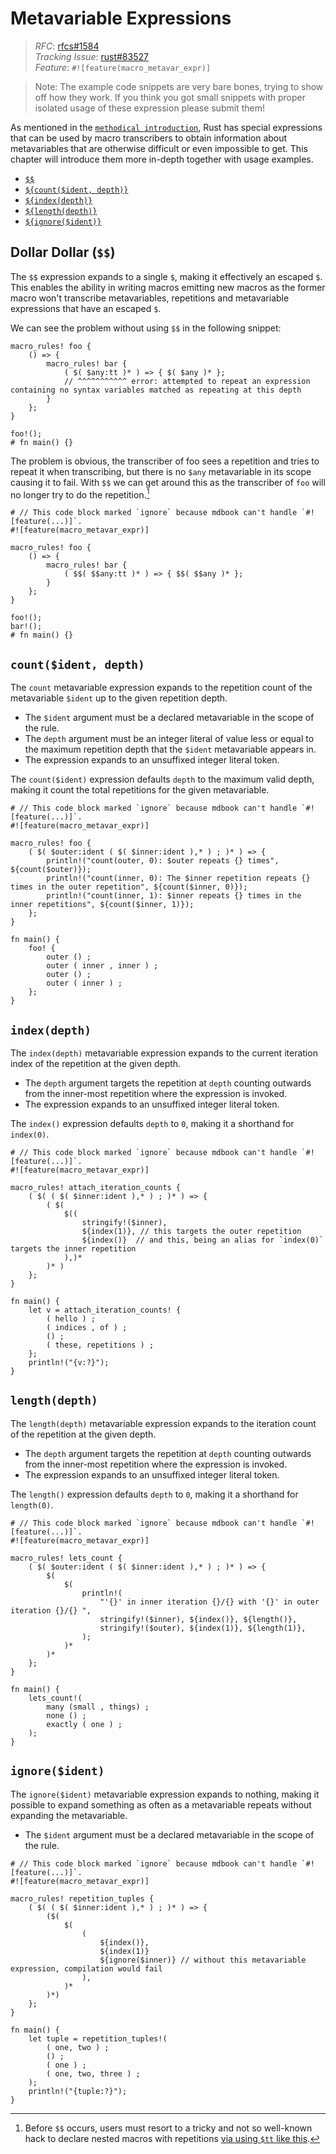 # Metavariable Expressions

> *RFC*: [rfcs#1584](https://github.com/rust-lang/rfcs/blob/master/text/3086-macro-metavar-expr.md)\
> *Tracking Issue*: [rust#83527](https://github.com/rust-lang/rust/issues/83527)\
> *Feature*: `#![feature(macro_metavar_expr)]`

> Note: The example code snippets are very bare bones, trying to show off how they work. If you think you got small snippets with proper isolated usage of these expression please submit them!

As mentioned in the [`methodical introduction`](../macros-methodical.md), Rust has special expressions that can be used by macro transcribers to obtain information about metavariables that are otherwise difficult or even impossible to get.
This chapter will introduce them more in-depth together with usage examples.

- [`$$`](#dollar-dollar-)
- [`${count($ident, depth)}`](#countident-depth)
- [`${index(depth)}`](#indexdepth)
- [`${length(depth)}`](#lengthdepth)
- [`${ignore($ident)}`](#ignoreident)

## Dollar Dollar (`$$`)

The `$$` expression expands to a single `$`, making it effectively an escaped `$`.
This enables the ability in writing macros emitting new macros as the former macro won't transcribe metavariables, repetitions and metavariable expressions that have an escaped `$`.

We can see the problem without using `$$` in the following snippet:
```rust,compile_fail
macro_rules! foo {
    () => {
        macro_rules! bar {
            ( $( $any:tt )* ) => { $( $any )* };
            // ^^^^^^^^^^^ error: attempted to repeat an expression containing no syntax variables matched as repeating at this depth
        }
    };
}

foo!();
# fn main() {}
```

The problem is obvious, the transcriber of foo sees a repetition and tries to repeat it when transcribing, but there is no `$any` metavariable in its scope causing it to fail.
With `$$` we can get around this as the transcriber of `foo` will no longer try to do the repetition.[^tt-$]

```rust,ignore
# // This code block marked `ignore` because mdbook can't handle `#![feature(...)]`.
#![feature(macro_metavar_expr)]

macro_rules! foo {
    () => {
        macro_rules! bar {
            ( $$( $$any:tt )* ) => { $$( $$any )* };
        }
    };
}

foo!();
bar!();
# fn main() {}
```

[^tt-$]: Before `$$` occurs, users must resort to a tricky and not so well-known hack to declare nested macros with repetitions
         [via using `$tt` like this](https://play.rust-lang.org/?version=nightly&mode=debug&edition=2021&gist=9ce18fc79ce17c77d20e74f3c46ee13c).

## `count($ident, depth)`

The `count` metavariable expression expands to the repetition count of the metavariable `$ident` up to the given repetition depth.

- The `$ident` argument must be a declared metavariable in the scope of the rule.
- The `depth` argument must be an integer literal of value less or equal to the maximum repetition depth that the `$ident` metavariable appears in.
- The expression expands to an unsuffixed integer literal token.

The `count($ident)` expression defaults `depth` to the maximum valid depth, making it count the total repetitions for the given metavariable.

```rust,ignore
# // This code block marked `ignore` because mdbook can't handle `#![feature(...)]`.
#![feature(macro_metavar_expr)]

macro_rules! foo {
    ( $( $outer:ident ( $( $inner:ident ),* ) ; )* ) => {
        println!("count(outer, 0): $outer repeats {} times", ${count($outer)});
        println!("count(inner, 0): The $inner repetition repeats {} times in the outer repetition", ${count($inner, 0)});
        println!("count(inner, 1): $inner repeats {} times in the inner repetitions", ${count($inner, 1)});
    };
}

fn main() {
    foo! {
        outer () ;
        outer ( inner , inner ) ;
        outer () ;
        outer ( inner ) ;
    };
}
```

## `index(depth)`

The `index(depth)` metavariable expression expands to the current iteration index of the repetition at the given depth.

- The `depth` argument targets the repetition at `depth` counting outwards from the inner-most repetition where the expression is invoked.
- The expression expands to an unsuffixed integer literal token.

The `index()` expression defaults `depth` to `0`, making it a shorthand for `index(0)`.

```rust,ignore
# // This code block marked `ignore` because mdbook can't handle `#![feature(...)]`.
#![feature(macro_metavar_expr)]

macro_rules! attach_iteration_counts {
    ( $( ( $( $inner:ident ),* ) ; )* ) => {
        ( $(
            $((
                stringify!($inner),
                ${index(1)}, // this targets the outer repetition
                ${index()}  // and this, being an alias for `index(0)` targets the inner repetition
            ),)*
        )* )
    };
}

fn main() {
    let v = attach_iteration_counts! {
        ( hello ) ;
        ( indices , of ) ;
        () ;
        ( these, repetitions ) ;
    };
    println!("{v:?}");
}
```


## `length(depth)`

The `length(depth)` metavariable expression expands to the iteration count of the repetition at the given depth.

- The `depth` argument targets the repetition at `depth` counting outwards from the inner-most repetition where the expression is invoked.
- The expression expands to an unsuffixed integer literal token.

The `length()` expression defaults `depth` to `0`, making it a shorthand for `length(0)`.


```rust,ignore
# // This code block marked `ignore` because mdbook can't handle `#![feature(...)]`.
#![feature(macro_metavar_expr)]

macro_rules! lets_count {
    ( $( $outer:ident ( $( $inner:ident ),* ) ; )* ) => {
        $(
            $(
                println!(
                    "'{}' in inner iteration {}/{} with '{}' in outer iteration {}/{} ",
                    stringify!($inner), ${index()}, ${length()},
                    stringify!($outer), ${index(1)}, ${length(1)},
                );
            )*
        )*
    };
}

fn main() {
    lets_count!(
        many (small , things) ;
        none () ;
        exactly ( one ) ;
    );
}
```

## `ignore($ident)`

The `ignore($ident)` metavariable expression expands to nothing, making it possible to expand something as often as a metavariable repeats without expanding the metavariable.

- The `$ident` argument must be a declared metavariable in the scope of the rule.

```rust,ignore
# // This code block marked `ignore` because mdbook can't handle `#![feature(...)]`.
#![feature(macro_metavar_expr)]

macro_rules! repetition_tuples {
    ( $( ( $( $inner:ident ),* ) ; )* ) => {
        ($(
            $(
                (
                    ${index()},
                    ${index(1)}
                    ${ignore($inner)} // without this metavariable expression, compilation would fail
                ),
            )*
        )*)
    };
}

fn main() {
    let tuple = repetition_tuples!(
        ( one, two ) ;
        () ;
        ( one ) ;
        ( one, two, three ) ;
    );
    println!("{tuple:?}");
}
```
